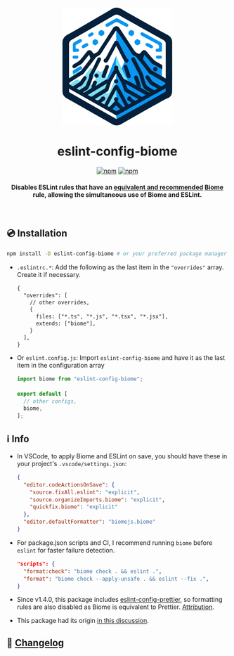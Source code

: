 <div align="center">

<br/>
<img src="logo.svg" alt="logo" width="250"/>

# eslint-config-biome
[![npm](https://img.shields.io/npm/v/eslint-config-biome)](https://www.npmjs.com/package/eslint-config-biome) [![npm](https://img.shields.io/npm/dw/eslint-config-biome)](https://www.npmjs.com/package/eslint-config-biome)


<h4>

Disables ESLint rules that have an [**equivalent and recommended**](https://github.com/biomejs/biome/discussions/3) [Biome](https://biomejs.dev/) rule, allowing the simultaneous use of Biome and ESLint.

</h4>


<br/>

</div>

## 💿 Installation

```bash
npm install -D eslint-config-biome # or your preferred package manager ;)
```

- `.eslintrc.*`: Add the following as the last item in the `"overrides"` array. Create it if necessary.

    ```json5
    {
      "overrides": [
        // other overrides,
        {
          files: ["*.ts", "*.js", "*.tsx", "*.jsx"],
          extends: ["biome"],
        }
      ],
    }
    ```

- Or `eslint.config.js`: Import `eslint-config-biome` and have it as the last item in the configuration array

    ```js
    import biome from "eslint-config-biome";

    export default [
      // other configs,
      biome,
    ];
    ```

## ℹ️ Info

- In VSCode, to apply Biome and ESLint on save, you should have these in your project's `.vscode/settings.json`:

    ```json
    {
      "editor.codeActionsOnSave": {
        "source.fixAll.eslint": "explicit",
        "source.organizeImports.biome": "explicit",
        "quickfix.biome": "explicit"
      },
      "editor.defaultFormatter": "biomejs.biome"
    }
    ```

- For package.json scripts and CI, I recommend running `biome` before `eslint` for faster failure detection.

  ```json
  "scripts": {
    "format:check": "biome check . && eslint .",
    "format": "biome check --apply-unsafe . && eslint --fix .",
  }
  ```

- Since v1.4.0, this package includes [eslint-config-prettier](https://github.com/prettier/eslint-config-prettier), so formatting rules are also disabled as Biome is equivalent to Prettier. [Attribution](ATTRIBUTION.md).

- This package had its origin [in this discussion](https://github.com/biomejs/biome/discussions/3#discussioncomment-7876363).


## 📰 [Changelog](CHANGELOG.md)
